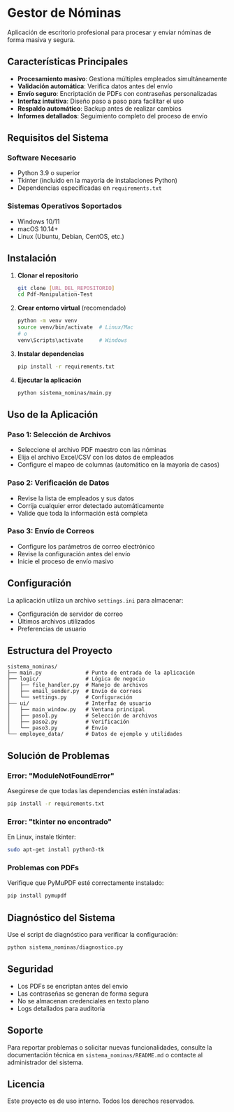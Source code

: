 # Gestor de Nóminas

Aplicación de escritorio profesional para procesar y enviar nóminas de forma masiva y segura.

## Características Principales

- **Procesamiento masivo**: Gestiona múltiples empleados simultáneamente
- **Validación automática**: Verifica datos antes del envío
- **Envío seguro**: Encriptación de PDFs con contraseñas personalizadas
- **Interfaz intuitiva**: Diseño paso a paso para facilitar el uso
- **Respaldo automático**: Backup antes de realizar cambios
- **Informes detallados**: Seguimiento completo del proceso de envío

## Requisitos del Sistema

### Software Necesario
- Python 3.9 o superior
- Tkinter (incluido en la mayoría de instalaciones Python)
- Dependencias especificadas en `requirements.txt`

### Sistemas Operativos Soportados
- Windows 10/11
- macOS 10.14+
- Linux (Ubuntu, Debian, CentOS, etc.)

## Instalación

1. **Clonar el repositorio**
   ```bash
   git clone [URL_DEL_REPOSITORIO]
   cd Pdf-Manipulation-Test
   ```

2. **Crear entorno virtual** (recomendado)
   ```bash
   python -m venv venv
   source venv/bin/activate  # Linux/Mac
   # o
   venv\Scripts\activate     # Windows
   ```

3. **Instalar dependencias**
   ```bash
   pip install -r requirements.txt
   ```

4. **Ejecutar la aplicación**
   ```bash
   python sistema_nominas/main.py
   ```

## Uso de la Aplicación

### Paso 1: Selección de Archivos
- Seleccione el archivo PDF maestro con las nóminas
- Elija el archivo Excel/CSV con los datos de empleados
- Configure el mapeo de columnas (automático en la mayoría de casos)

### Paso 2: Verificación de Datos
- Revise la lista de empleados y sus datos
- Corrija cualquier error detectado automáticamente
- Valide que toda la información está completa

### Paso 3: Envío de Correos
- Configure los parámetros de correo electrónico
- Revise la configuración antes del envío
- Inicie el proceso de envío masivo

## Configuración

La aplicación utiliza un archivo `settings.ini` para almacenar:
- Configuración de servidor de correo
- Últimos archivos utilizados
- Preferencias de usuario

## Estructura del Proyecto

```
sistema_nominas/
├── main.py              # Punto de entrada de la aplicación
├── logic/               # Lógica de negocio
│   ├── file_handler.py  # Manejo de archivos
│   ├── email_sender.py  # Envío de correos
│   └── settings.py      # Configuración
├── ui/                  # Interfaz de usuario
│   ├── main_window.py   # Ventana principal
│   ├── paso1.py         # Selección de archivos
│   ├── paso2.py         # Verificación
│   └── paso3.py         # Envío
└── employee_data/       # Datos de ejemplo y utilidades
```

## Solución de Problemas

### Error: "ModuleNotFoundError"
Asegúrese de que todas las dependencias estén instaladas:
```bash
pip install -r requirements.txt
```

### Error: "tkinter no encontrado"
En Linux, instale tkinter:
```bash
sudo apt-get install python3-tk
```

### Problemas con PDFs
Verifique que PyMuPDF esté correctamente instalado:
```bash
pip install pymupdf
```

## Diagnóstico del Sistema

Use el script de diagnóstico para verificar la configuración:
```bash
python sistema_nominas/diagnostico.py
```

## Seguridad

- Los PDFs se encriptan antes del envío
- Las contraseñas se generan de forma segura
- No se almacenan credenciales en texto plano
- Logs detallados para auditoría

## Soporte

Para reportar problemas o solicitar nuevas funcionalidades, consulte la documentación técnica en `sistema_nominas/README.md` o contacte al administrador del sistema.

## Licencia

Este proyecto es de uso interno. Todos los derechos reservados.